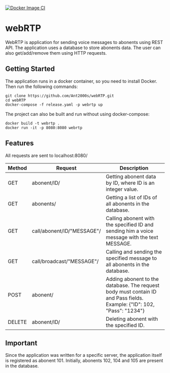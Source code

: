 [![Docker Image CI](https://github.com/Ant2000s/webRTP/actions/workflows/docker-image.yml/badge.svg)](https://github.com/Ant2000s/webRTP/actions/workflows/docker-image.yml)

webRTP
=====

WebRTP is application for sending voice messages
to abonents using REST API. The application uses
a database to store abonents data. The user can
also get/add/remove them using HTTP requests.

Getting Started
-----
The application runs in a docker container, so
you need to install Docker. Then run the following
commands:
```
git clone https://github.com/Ant2000s/webRTP.git
cd webRTP
docker-compose -f release.yaml -p webrtp up
```
The project can also be built and run without using
docker-compose:
```
docker build -t webrtp .
docker run -it -p 8080:8080 webrtp
```
Features
-----
All requests are sent to localhost:8080/

| Method | Request                    | Description                                                                                                            |
|--------|----------------------------|------------------------------------------------------------------------------------------------------------------------|
| GET    | abonent/ID/                | Getting abonent data by ID, where ID is an integer value.                                                              |
| GET    | abonents/                  | Getting a list of IDs of all abonents in the database.                                                                 |
| GET    | call/abonent/ID/"MESSAGE"/ | Calling abonent with the specified ID and sending him a voice message with the text MESSAGE.                           |
| GET    | call/broadcast/"MESSAGE"/  | Сalling and sending the specified message to all abonents in the database.                                             |
| POST   | abonent/                   | Adding abonent to the database. The request body must contain ID and Pass fields. Example: {"ID": 102, "Pass": "1234"} |
| DELETE | abonent/ID/                | Deleting abonent with the specified ID.                                                                                |
Important
-----
Since the application was written for a specific server, the application itself is registered as abonent 101.
Initially, abonents 102, 104 and 105 are present in the database.